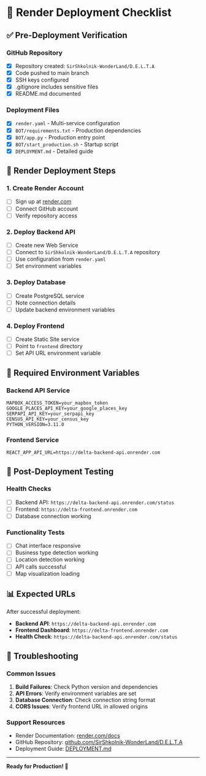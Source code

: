 # 🚀 Render Deployment Checklist

## ✅ Pre-Deployment Verification

### GitHub Repository
- [x] Repository created: `SirShkolnik-WonderLand/D.E.L.T.A`
- [x] Code pushed to main branch
- [x] SSH keys configured
- [x] .gitignore includes sensitive files
- [x] README.md documented

### Deployment Files
- [x] `render.yaml` - Multi-service configuration
- [x] `BOT/requirements.txt` - Production dependencies
- [x] `BOT/app.py` - Production entry point
- [x] `BOT/start_production.sh` - Startup script
- [x] `DEPLOYMENT.md` - Detailed guide

## 🎯 Render Deployment Steps

### 1. Create Render Account
- [ ] Sign up at [render.com](https://render.com)
- [ ] Connect GitHub account
- [ ] Verify repository access

### 2. Deploy Backend API
- [ ] Create new Web Service
- [ ] Connect to `SirShkolnik-WonderLand/D.E.L.T.A` repository
- [ ] Use configuration from `render.yaml`
- [ ] Set environment variables

### 3. Deploy Database
- [ ] Create PostgreSQL service
- [ ] Note connection details
- [ ] Update backend environment variables

### 4. Deploy Frontend
- [ ] Create Static Site service
- [ ] Point to `frontend` directory
- [ ] Set API URL environment variable

## 🔑 Required Environment Variables

### Backend API Service
```
MAPBOX_ACCESS_TOKEN=your_mapbox_token
GOOGLE_PLACES_API_KEY=your_google_places_key
SERPAPI_API_KEY=your_serpapi_key
CENSUS_API_KEY=your_census_key
PYTHON_VERSION=3.11.0
```

### Frontend Service
```
REACT_APP_API_URL=https://delta-backend-api.onrender.com
```

## 🧪 Post-Deployment Testing

### Health Checks
- [ ] Backend API: `https://delta-backend-api.onrender.com/status`
- [ ] Frontend: `https://delta-frontend.onrender.com`
- [ ] Database connection working

### Functionality Tests
- [ ] Chat interface responsive
- [ ] Business type detection working
- [ ] Location detection working
- [ ] API calls successful
- [ ] Map visualization loading

## 📊 Expected URLs

After successful deployment:
- **Backend API**: `https://delta-backend-api.onrender.com`
- **Frontend Dashboard**: `https://delta-frontend.onrender.com`
- **Health Check**: `https://delta-backend-api.onrender.com/status`

## 🚨 Troubleshooting

### Common Issues
1. **Build Failures**: Check Python version and dependencies
2. **API Errors**: Verify environment variables are set
3. **Database Connection**: Check connection string format
4. **CORS Issues**: Verify frontend URL in allowed origins

### Support Resources
- Render Documentation: [render.com/docs](https://render.com/docs)
- GitHub Repository: [github.com/SirShkolnik-WonderLand/D.E.L.T.A](https://github.com/SirShkolnik-WonderLand/D.E.L.T.A)
- Deployment Guide: [DEPLOYMENT.md](DEPLOYMENT.md)

---

**Ready for Production! 🚀**

